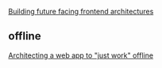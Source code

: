 [Building future facing frontend architectures](https://frontendmastery.com/posts/building-future-facing-frontend-architectures/)

## offline
[Architecting a web app to "just work" offline](https://blog.superhuman.com/architecting-a-web-app-to-just-work-offline-part-1/)
